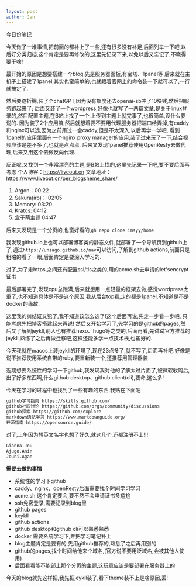```yaml
---
layout: post
author: Jan
---
```


今日份笔记

今天做了一堆事情,把前面的都补上了一些,还有很多没有补足,后面列举一下吧,以后好分类归档,这个肯定是要再修改的,这里先记录下来,以免以后又忘记了,不晓得要干啥!


最开始的原因是想要搭建一个blog,先是服务器面板,有宝塔、1panel等
后来就在主机子上搭建了1panel,其实也蛮简单的,也就跟着官网上的命令装一下就可以了,一行就搞定了.

然后要瞎折腾,装了个chatGPT,因为没有额度还去openai-sb冲了10块钱,然后把服务跑起来了;
后面又装了一个wordpress,好像也就写了一两篇文章,是关于linux登录的,然后配置主题,在B站上找了一个,上传到主题上就完事了,也很简单,没什么要说的.
因为装了2个应用嘛,然后就想着要不要用代理服务器把端口给弄掉,有caddy和nginx可以选,因为之前用过一会caddy,但是不太深入,以后再学一学吧,
看到1panel的应用里面有一个nginx proxy manager的应用,装了过来玩了一下,结合视频应该是差不多了,也就是点点点,
后来又发现1panel推荐使用OpenResty去做代理,后来又用这个去做反向代理.


反正呢,又找到一个非常漂亮的主题,是B站上找的,这里先记录一下吧,要不要后面再考虑 
个人博客：https://liveout.cn
文章地址：https://www.liveout.cn/per_blogsheme_share/
1. Argon：00:22
2. Sakura(iro)： 02:05
3. Memory: 03:20
4. Kratos: 04:12
5. 盒子萌主题 04:47

后来又发现是一个分页的,也蛮好看的,`gh repo clone imsyy/home`

我发现github.io上也可以部署博客类的静态文件,就部署了一个导航页到github上了,通过`https://uniago.github.io/nav`可以访问,了解到github actions,前面只是粗略的看了一眼,后面肯定是要深入学习的.

对了,为了走https,之间还有配置ssl/tls之类的,用的acme.sh去申请的let'sencrypt证书


最后部署完了,发现cpu总跑满,后来就想用一点轻量的框架去做,感觉wordpress太重了,也不知道具体是不是这个原因,我从后台top看,走的都是1panel,不知道是不是docker的缘故.

这里我的纠结证又犯了,我不知道该怎么选了!这个后面再说,先走一步看一步吧, 只能考虑先把博客搭建起来再说!
然后又开始学习了,先学习的是github的pages,然后又了解到jeykll,别人也有推荐hexo、hugo等之类的,后面再看,先试试官方推荐的jeykll,熟练了之后再做迁移吧,这样还能多学一点技术栈,也蛮好的.


今天我就在macos上装jeykll的环境了,现在23点多了,就不写了,后面再补吧.好像是说不推荐使用系统自带的ruby,要重新装一个,还推荐用管理器装

近期想要系统性的学习一下github,我发现我对他的了解太过片面了,被微软收购后,出了好多东西啊,什么github desktop、github client(cli),要命,这么多!

今天在学习的过程中也找到了一些有趣的东西,我贴在下面吧

```tex
github学习指南 https://skills.github.com/
github社区讨论 https://github.com/orgs/community/discussions
github探索 https://github.com/explore
markdown语法学习 https://www.markdownguide.org/
开源指南 https://opensource.guide/
```

对了,上午因为想英文名字也想了好久,就这几个,还都注册不上!!!

```tex
Gianna.Jou
Ajugo.Anin
Jouni.Agan
```


**需要去做的事情**
- 系统性的学习下github
- caddy、nginx、openResty后面需要找个时间学习学习
- acme.sh 这个肯定要会,要不然不会申请证书多尴尬
- ssh免密登录,需要记录到blog里
- github pages
- keykll
- github actions
- github desktop和github cli可以熟悉熟悉
- docker 需要系统学习下,并把学习笔记补上
- blog主题肯定是要有的,先用github推荐的,熟悉了之后再用别的
- github的pages,找个时间给他来个域名,(官方说不要用泛域名,会被其他人使用)
- 后面看看能不能部上那个分页的主题,这玩意应该是要部署在服务器上的

今天的blog就先这样把,我先把jeykll装了,看下theme装不上是啥原因,丢!
